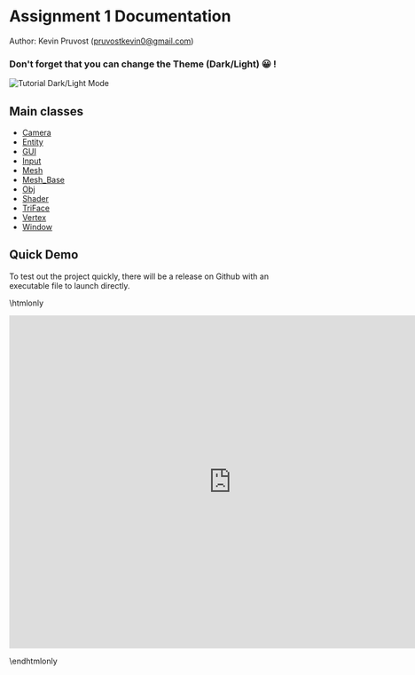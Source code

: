 # Assignment 1 Documentation

Author: Kevin Pruvost (pruvostkevin0@gmail.com)

### Don't forget that you can change the Theme (Dark/Light) 😀 !

![Tutorial Dark/Light Mode](change_theme.gif)

## Main classes

- [Camera](class_camera.html)
- [Entity](class_entity.html)
- [GUI](class_g_u_i.html)
- [Input](class_input.html)
- [Mesh](class_mesh.html)
- [Mesh_Base](class_mesh__base.html)
- [Obj](class_obj.html)
- [Shader](class_shader.html)
- [TriFace](class_tri_face.html)
- [Vertex](class_vertex.html)
- [Window](class_window.html)

## Quick Demo

To test out the project quickly, there will be a release on Github
with an executable file to launch directly.

\htmlonly

<iframe width="800" height="600" src="https://www.youtube.com/embed/H9LDy9kiTIQ" title="YouTube video player" frameborder="0" allow="accelerometer; autoplay; clipboard-write; encrypted-media; gyroscope; picture-in-picture" allowfullscreen></iframe>

\endhtmlonly